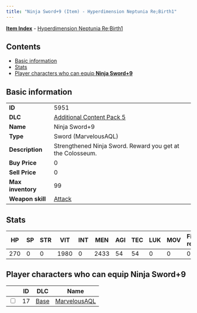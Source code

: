 ```yaml
---
title: "Ninja Sword+9 (Item) - Hyperdimension Neptunia Re;Birth1"
---
```


[**Item Index**](/neptunia/rb1/item/index.html) - [Hyperdimension Neptunia Re;Birth1](/neptunia/rb1)

## Contents

- [Basic information](#basic-information)
- [Stats](#stats)
- [Player characters who can equip **Ninja Sword+9**](#player-characters-who-can-equip-ninja-sword-9)

## Basic information

|   |   |
| -- | -- |
| **ID** | 5951 |
| **DLC** | [Additional Content Pack 5](/neptunia/rb1/dlc/14-pack5.html) |
| **Name** | Ninja Sword+9 |
| **Type** | Sword (MarvelousAQL) |
| **Description** | Strengthened Ninja Sword. Reward you get at the Colosseum. |
| **Buy Price** | 0 |
| **Sell Price** | 0 |
| **Max inventory** | 99 |
| **Weapon skill** | [Attack](/neptunia/rb1/skill/1-2601-attack.html) |


## Stats

| HP | SP | STR | VIT | INT | MEN | AGI | TEC | LUK | MOV | Fire res. | Ice res. | Wind res. | Lightning res. |
| -- | -- | --- | --- | --- | --- | --- | --- | --- | --- | --------- | -------- | --------- | -------------- |
| 270 | 0 | 0 | 1980 | 0 | 2433 | 54 | 54 | 0 | 0 | 0 | 0 | 0 | 0 |


## Player characters who can equip **Ninja Sword+9**

|    | ID | DLC | Name |
| -- | -- | --- | ---- |
| <input type="checkbox" id="rb1-player-1-17" class="trackbox" /> | 17 | [Base](/neptunia/rb1/dlc/1-base.html) | [MarvelousAQL](/neptunia/rb1/player/1-17-marvelousaql.html) |
